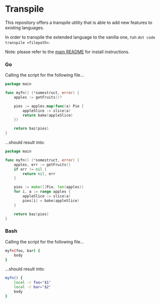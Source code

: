 # Transpile

This repository offers a transpile utility that is able to add new features to existing languages.

In order to transpile the extended language to the vanilla one, run `dot code transpile <filepath>`.

Note: please refer to the [main README](https://github.com/denisidoro/dotfiles/blob/master/README.md) for install instructions.

### Go

Calling the script for the following file...
```go
package main

func myfn() (*somestruct, error) {
    apples := getFruits()?

    pies := apples.map(func(a) Pie {
        appleSlice := slice(a)
		return bake(appleSlice)
	})

    return baz(pies)
}
```

...should result into:
```go
package main

func myfn() (*somestruct, error) {
    apples, err := getFruits()
    if err != nil {
        return nil, err
    }

	pies := make([]Pie, len(apples))
	for i, a := range apples {
        appleSlice := slice(a)
		pies[i] = bake(appleSlice)
	}

    return baz(pies)
}
```

### Bash

Calling the script for the following file...
```bash
myfn(foo, bar) {
    body
}
```

...should result into:
```bash
myfn() {
    local -r foo="$1"
    local -r bar="$2"
    body
}
```